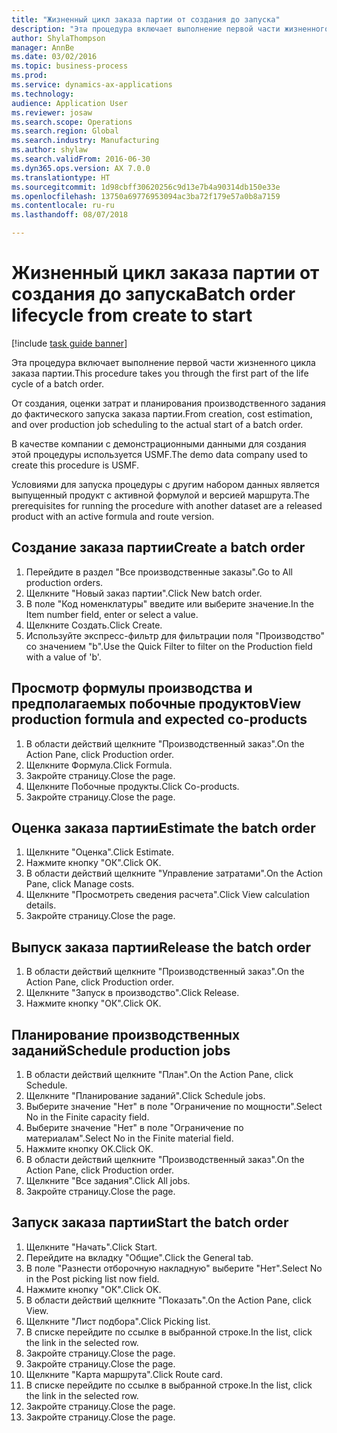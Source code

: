 ```yaml
--- 
title: "Жизненный цикл заказа партии от создания до запуска"
description: "Эта процедура включает выполнение первой части жизненного цикла заказа партии."
author: ShylaThompson
manager: AnnBe
ms.date: 03/02/2016
ms.topic: business-process
ms.prod: 
ms.service: dynamics-ax-applications
ms.technology: 
audience: Application User
ms.reviewer: josaw
ms.search.scope: Operations
ms.search.region: Global
ms.search.industry: Manufacturing
ms.author: shylaw
ms.search.validFrom: 2016-06-30
ms.dyn365.ops.version: AX 7.0.0
ms.translationtype: HT
ms.sourcegitcommit: 1d98cbff30620256c9d13e7b4a90314db150e33e
ms.openlocfilehash: 13750a69776953094ac3ba72f179e57a0b8a7159
ms.contentlocale: ru-ru
ms.lasthandoff: 08/07/2018

---
```

# <a name="batch-order-lifecycle-from-create-to-start"></a><span data-ttu-id="6ee1d-103">Жизненный цикл заказа партии от создания до запуска</span><span class="sxs-lookup"><span data-stu-id="6ee1d-103">Batch order lifecycle from create to start</span></span>

[!include [task guide banner](../../includes/task-guide-banner.md)]

<span data-ttu-id="6ee1d-104">Эта процедура включает выполнение первой части жизненного цикла заказа партии.</span><span class="sxs-lookup"><span data-stu-id="6ee1d-104">This procedure takes you through the first part of the life cycle of a batch order.</span></span>

<span data-ttu-id="6ee1d-105">От создания, оценки затрат и планирования производственного задания до фактического запуска заказа партии.</span><span class="sxs-lookup"><span data-stu-id="6ee1d-105">From creation, cost estimation, and over production job scheduling to the actual start of a batch order.</span></span>



<span data-ttu-id="6ee1d-106">В качестве компании с демонстрационными данными для создания этой процедуры используется USMF.</span><span class="sxs-lookup"><span data-stu-id="6ee1d-106">The demo data company used to create this procedure is USMF.</span></span> 



<span data-ttu-id="6ee1d-107">Условиями для запуска процедуры с другим набором данных является выпущенный продукт с активной формулой и версией маршрута.</span><span class="sxs-lookup"><span data-stu-id="6ee1d-107">The prerequisites for running the procedure with another dataset are a released product with an active formula and route version.</span></span>


## <a name="create-a-batch-order"></a><span data-ttu-id="6ee1d-108">Создание заказа партии</span><span class="sxs-lookup"><span data-stu-id="6ee1d-108">Create a batch order</span></span>
1. <span data-ttu-id="6ee1d-109">Перейдите в раздел "Все производственные заказы".</span><span class="sxs-lookup"><span data-stu-id="6ee1d-109">Go to All production orders.</span></span>
2. <span data-ttu-id="6ee1d-110">Щелкните "Новый заказ партии".</span><span class="sxs-lookup"><span data-stu-id="6ee1d-110">Click New batch order.</span></span>
3. <span data-ttu-id="6ee1d-111">В поле "Код номенклатуры" введите или выберите значение.</span><span class="sxs-lookup"><span data-stu-id="6ee1d-111">In the Item number field, enter or select a value.</span></span>
4. <span data-ttu-id="6ee1d-112">Щелкните Создать.</span><span class="sxs-lookup"><span data-stu-id="6ee1d-112">Click Create.</span></span>
5. <span data-ttu-id="6ee1d-113">Используйте экспресс-фильтр для фильтрации поля "Производство" со значением "b".</span><span class="sxs-lookup"><span data-stu-id="6ee1d-113">Use the Quick Filter to filter on the Production field with a value of 'b'.</span></span>

## <a name="view-production-formula-and-expected-co-products"></a><span data-ttu-id="6ee1d-114">Просмотр формулы производства и предполагаемых побочные продуктов</span><span class="sxs-lookup"><span data-stu-id="6ee1d-114">View production formula and expected co-products</span></span>
1. <span data-ttu-id="6ee1d-115">В области действий щелкните "Производственный заказ".</span><span class="sxs-lookup"><span data-stu-id="6ee1d-115">On the Action Pane, click Production order.</span></span>
2. <span data-ttu-id="6ee1d-116">Щелкните Формула.</span><span class="sxs-lookup"><span data-stu-id="6ee1d-116">Click Formula.</span></span>
3. <span data-ttu-id="6ee1d-117">Закройте страницу.</span><span class="sxs-lookup"><span data-stu-id="6ee1d-117">Close the page.</span></span>
4. <span data-ttu-id="6ee1d-118">Щелкните Побочные продукты.</span><span class="sxs-lookup"><span data-stu-id="6ee1d-118">Click Co-products.</span></span>
5. <span data-ttu-id="6ee1d-119">Закройте страницу.</span><span class="sxs-lookup"><span data-stu-id="6ee1d-119">Close the page.</span></span>

## <a name="estimate-the-batch-order"></a><span data-ttu-id="6ee1d-120">Оценка заказа партии</span><span class="sxs-lookup"><span data-stu-id="6ee1d-120">Estimate the batch order</span></span>
1. <span data-ttu-id="6ee1d-121">Щелкните "Оценка".</span><span class="sxs-lookup"><span data-stu-id="6ee1d-121">Click Estimate.</span></span>
2. <span data-ttu-id="6ee1d-122">Нажмите кнопку "OК".</span><span class="sxs-lookup"><span data-stu-id="6ee1d-122">Click OK.</span></span>
3. <span data-ttu-id="6ee1d-123">В области действий щелкните "Управление затратами".</span><span class="sxs-lookup"><span data-stu-id="6ee1d-123">On the Action Pane, click Manage costs.</span></span>
4. <span data-ttu-id="6ee1d-124">Щелкните "Просмотреть сведения расчета".</span><span class="sxs-lookup"><span data-stu-id="6ee1d-124">Click View calculation details.</span></span>
5. <span data-ttu-id="6ee1d-125">Закройте страницу.</span><span class="sxs-lookup"><span data-stu-id="6ee1d-125">Close the page.</span></span>

## <a name="release-the-batch-order"></a><span data-ttu-id="6ee1d-126">Выпуск заказа партии</span><span class="sxs-lookup"><span data-stu-id="6ee1d-126">Release the batch order</span></span>
1. <span data-ttu-id="6ee1d-127">В области действий щелкните "Производственный заказ".</span><span class="sxs-lookup"><span data-stu-id="6ee1d-127">On the Action Pane, click Production order.</span></span>
2. <span data-ttu-id="6ee1d-128">Щелкните "Запуск в производство".</span><span class="sxs-lookup"><span data-stu-id="6ee1d-128">Click Release.</span></span>
3. <span data-ttu-id="6ee1d-129">Нажмите кнопку "OК".</span><span class="sxs-lookup"><span data-stu-id="6ee1d-129">Click OK.</span></span>

## <a name="schedule-production-jobs"></a><span data-ttu-id="6ee1d-130">Планирование производственных заданий</span><span class="sxs-lookup"><span data-stu-id="6ee1d-130">Schedule production jobs</span></span>
1. <span data-ttu-id="6ee1d-131">В области действий щелкните "План".</span><span class="sxs-lookup"><span data-stu-id="6ee1d-131">On the Action Pane, click Schedule.</span></span>
2. <span data-ttu-id="6ee1d-132">Щелкните "Планирование заданий".</span><span class="sxs-lookup"><span data-stu-id="6ee1d-132">Click Schedule jobs.</span></span>
3. <span data-ttu-id="6ee1d-133">Выберите значение "Нет" в поле "Ограничение по мощности".</span><span class="sxs-lookup"><span data-stu-id="6ee1d-133">Select No in the Finite capacity field.</span></span>
4. <span data-ttu-id="6ee1d-134">Выберите значение "Нет" в поле "Ограничение по материалам".</span><span class="sxs-lookup"><span data-stu-id="6ee1d-134">Select No in the Finite material field.</span></span>
5. <span data-ttu-id="6ee1d-135">Нажмите кнопку OK.</span><span class="sxs-lookup"><span data-stu-id="6ee1d-135">Click OK.</span></span>
6. <span data-ttu-id="6ee1d-136">В области действий щелкните "Производственный заказ".</span><span class="sxs-lookup"><span data-stu-id="6ee1d-136">On the Action Pane, click Production order.</span></span>
7. <span data-ttu-id="6ee1d-137">Щелкните "Все задания".</span><span class="sxs-lookup"><span data-stu-id="6ee1d-137">Click All jobs.</span></span>
8. <span data-ttu-id="6ee1d-138">Закройте страницу.</span><span class="sxs-lookup"><span data-stu-id="6ee1d-138">Close the page.</span></span>

## <a name="start-the-batch-order"></a><span data-ttu-id="6ee1d-139">Запуск заказа партии</span><span class="sxs-lookup"><span data-stu-id="6ee1d-139">Start the batch order</span></span>
1. <span data-ttu-id="6ee1d-140">Щелкните "Начать".</span><span class="sxs-lookup"><span data-stu-id="6ee1d-140">Click Start.</span></span>
2. <span data-ttu-id="6ee1d-141">Перейдите на вкладку "Общие".</span><span class="sxs-lookup"><span data-stu-id="6ee1d-141">Click the General tab.</span></span>
3. <span data-ttu-id="6ee1d-142">В поле "Разнести отборочную накладную" выберите "Нет".</span><span class="sxs-lookup"><span data-stu-id="6ee1d-142">Select No in the Post picking list now field.</span></span>
4. <span data-ttu-id="6ee1d-143">Нажмите кнопку "OК".</span><span class="sxs-lookup"><span data-stu-id="6ee1d-143">Click OK.</span></span>
5. <span data-ttu-id="6ee1d-144">В области действий щелкните "Показать".</span><span class="sxs-lookup"><span data-stu-id="6ee1d-144">On the Action Pane, click View.</span></span>
6. <span data-ttu-id="6ee1d-145">Щелкните "Лист подбора".</span><span class="sxs-lookup"><span data-stu-id="6ee1d-145">Click Picking list.</span></span>
7. <span data-ttu-id="6ee1d-146">В списке перейдите по ссылке в выбранной строке.</span><span class="sxs-lookup"><span data-stu-id="6ee1d-146">In the list, click the link in the selected row.</span></span>
8. <span data-ttu-id="6ee1d-147">Закройте страницу.</span><span class="sxs-lookup"><span data-stu-id="6ee1d-147">Close the page.</span></span>
9. <span data-ttu-id="6ee1d-148">Закройте страницу.</span><span class="sxs-lookup"><span data-stu-id="6ee1d-148">Close the page.</span></span>
10. <span data-ttu-id="6ee1d-149">Щелкните "Карта маршрута".</span><span class="sxs-lookup"><span data-stu-id="6ee1d-149">Click Route card.</span></span>
11. <span data-ttu-id="6ee1d-150">В списке перейдите по ссылке в выбранной строке.</span><span class="sxs-lookup"><span data-stu-id="6ee1d-150">In the list, click the link in the selected row.</span></span>
12. <span data-ttu-id="6ee1d-151">Закройте страницу.</span><span class="sxs-lookup"><span data-stu-id="6ee1d-151">Close the page.</span></span>
13. <span data-ttu-id="6ee1d-152">Закройте страницу.</span><span class="sxs-lookup"><span data-stu-id="6ee1d-152">Close the page.</span></span>


